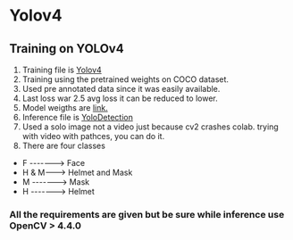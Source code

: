 # Yolov4
## Training on YOLOv4
1. Training file is [Yolov4](https://github.com/sourabhx003/Yolov4/blob/main/Yolov4.ipynb)
1. Training using the pretrained weights on COCO dataset.
2. Used pre annotated data since it was easily available.
3. Last loss war 2.5 avg loss it can be reduced to lower.
4. Model weigths are [link.](https://drive.google.com/drive/folders/1L87zOMDeVRTnKUc1FCudaJBGVXb4gNAv?usp=sharing)
5. Inference file is [YoloDetection](https://github.com/sourabhx003/Yolov4/blob/main/YoloDetection.ipynb)
6. Used a solo image not a video just because cv2 crashes colab. trying with video with pathces, you can do it.
7. There are four classes 
  * F -------> Face
  * H & M---> Helmet and Mask
  * M -------> Mask
  * H -------> Helmet
### All the requirements are given but be sure while inference use OpenCV > 4.4.0
